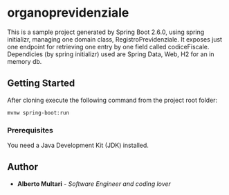 # organoprevidenziale

This is a sample project generated by Spring Boot 2.6.0, using spring initializr,  managing one domain class, RegistroPrevidenziale. It exposes just one endpoint for retrieving one entry by one field called codiceFiscale.
Dependicies (by spring initializr) used are Spring Data, Web, H2 for an in memory db.


## Getting Started

After cloning execute the following command from the project root folder:

```
mvnw spring-boot:run
```

### Prerequisites

You need a Java Development Kit (JDK) installed.


## Author

* **Alberto Multari** - *Software Engineer and coding lover* 